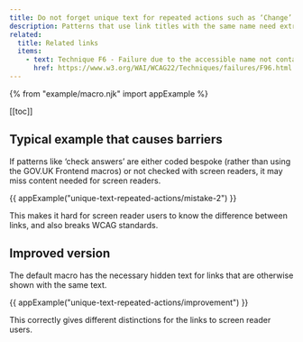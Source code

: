 ```yaml
---
title: Do not forget unique text for repeated actions such as ‘Change’
description: Patterns that use link titles with the same name need extra attention to make sure they are still unique for screen readers.
related:
  title: Related links
  items:
    - text: Technique F6 - Failure due to the accessible name not containing the visible label text (WCAG 2.2)
      href: https://www.w3.org/WAI/WCAG22/Techniques/failures/F96.html
---
```


{% from "example/macro.njk" import appExample %}

[[toc]]

## Typical example that causes barriers

If patterns like ‘check answers’ are either coded bespoke (rather than using the GOV.UK Frontend macros) or not checked with screen readers, it may miss content needed for screen readers.

{{ appExample("unique-text-repeated-actions/mistake-2") }}

This makes it hard for screen reader users to know the difference between links, and also breaks WCAG standards.

## Improved version

The default macro has the necessary hidden text for links that are otherwise shown with the same text.

{{ appExample("unique-text-repeated-actions/improvement") }}

This correctly gives different distinctions for the links to screen reader users.
